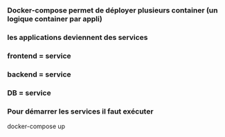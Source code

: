### Docker-compose permet de déployer plusieurs container (un logique container par appli)
### les applications deviennent des services 
### frontend = service
### backend = service
### DB = service

### Pour démarrer les services il faut exécuter 
docker-compose up